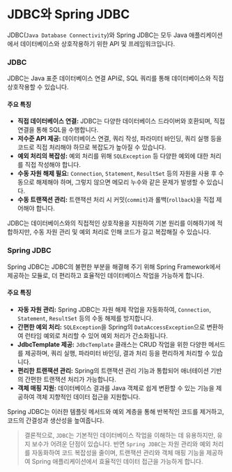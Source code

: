 # JDBC와 Spring JDBC

JDBC(`Java Database Connectivity`)와 Spring JDBC는 모두 Java 애플리케이션에서 데이터베이스와 상호작용하기 위한 API 및 프레임워크입니다.

### JDBC

JDBC는 Java 표준 데이터베이스 연결 API로, SQL 쿼리를 통해 데이터베이스와 직접 상호작용할 수 있습니다.

#### 주요 특징

- **직접 데이터베이스 연결:** JDBC는 다양한 데이터베이스 드라이버와 호환되며, 직접 연결을 통해 SQL을 수행합니다.
- **저수준 API 제공:** 데이터베이스 연결, 쿼리 작성, 파라미터 바인딩, 쿼리 실행 등을 코드로 직접 처리해야 하므로 복잡도가 높아질 수 있습니다.
- **예외 처리의 복잡성:** 예외 처리를 위해 `SQLException` 등 다양한 예외에 대한 처리를 직접 작성해야 합니다.
- **수동 자원 해제 필요:** `Connection`, `Statement`, `ResultSet` 등의 자원을 사용 후 수동으로 해제해야 하며, 그렇지 않으면 메모리 누수와 같은 문제가 발생할 수 있습니다.
- **수동 트랜잭션 관리:** 트랜잭션 처리 시 커밋(`commit`)과 롤백(`rollback`)을 직접 제어해야 합니다.

JDBC는 데이터베이스와의 직접적인 상호작용을 지원하여 기본 원리를 이해하기에 적합하지만, 수동 자원 관리 및 예외 처리로 인해 코드가 길고 복잡해질 수 있습니다.

### Spring JDBC

Spring JDBC는 JDBC의 불편한 부분을 해결해 주기 위해 Spring Framework에서 제공하는 모듈로, 더 편리하고 효율적인 데이터베이스 작업을 가능하게 합니다.

#### 주요 특징

- **자동 자원 관리:** Spring JDBC는 자원 해제 작업을 자동화하여, `Connection`, `Statement`, `ResultSet` 등의 수동 해제를 방지합니다.
- **간편한 예외 처리:** `SQLException`을 Spring의 `DataAccessException`으로 변환하여 런타임 예외로 처리할 수 있어 예외 처리가 간소화됩니다.
- **JdbcTemplate 제공:** `JdbcTemplate` 클래스는 CRUD 작업을 위한 다양한 메서드를 제공하며, 쿼리 실행, 파라미터 바인딩, 결과 처리 등을 편리하게 처리할 수 있습니다.
- **편리한 트랜잭션 관리:** Spring의 트랜잭션 관리 기능과 통합되어 애너테이션 기반의 간편한 트랜잭션 처리가 가능합니다.
- **객체 매핑 지원:** 데이터베이스 결과를 Java 객체로 쉽게 변환할 수 있는 기능을 제공하여 객체 지향적인 데이터 접근을 지원합니다.

Spring JDBC는 이러한 템플릿 메서드와 예외 계층을 통해 반복적인 코드를 제거하고, 코드의 간결성과 생산성을 높여줍니다.

> 결론적으로, `JDBC`는 기본적인 데이터베이스 작업을 이해하는 데 유용하지만, 유지 보수가 어려운 단점이 있습니다.
> 반면 `Spring JDBC`는 자원 관리와 예외 처리를 자동화하여 코드 복잡성을 줄이며, 트랜잭션 관리와 객체 매핑 기능을 제공하여 Spring 애플리케이션에서 효율적인 데이터 접근을 가능하게 합니다.
